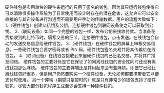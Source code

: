 硬件钱包是实用单独的硬件来运行的只用于签名的钱包。因为其只运行钱包使得它可以消除很多操作系统为了日常使用而设计时存在的潜在危害，这允许它可以安全直接的与其它设备进行沟通而不需要用户手动的传输数据。用户的流程大致如下：
1.（硬件钱包）创建父私钥及公钥。连接硬件钱包到联网设备使之可以获取到公钥。
2.（联网设备）如同一个完整的钱包一样，发布公钥来接收付款。当准备花费接收到的比特币时，填写交易的细节，连接硬件钱包，点击发送。在线钱包会自动的发送交易信息给硬件钱包。
3.（硬件钱包）在硬件钱包的屏幕上审核交易信息。一些硬件钱包会要求密码或者 PIN 码。硬件钱包签名交易并将其传输给在线钱包。
4.（联网设备）在线钱包接收到来自硬件钱包的已签名交易，并将其广播至网络。
硬件钱包的主要好处是它在保证了如同离线钱包的安全性同时还没有离线钱包那么麻烦。
硬件钱包的主要弊端还是其用起来会有些麻烦。即便它已经比离线钱包好很多，但是用户仍然要购买一个硬件设备，无论如何都要携带着它以便支付时使用。
另一个弊端（期望只是暂时的）就是只有非常少的钱包支持了硬件钱包，尽管大部分钱包程序生成至少会支持一种硬件钱包。
